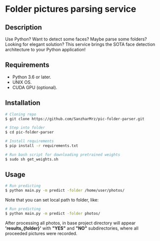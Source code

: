 # Folder pictures parsing service

## Description
Use Python? Want to detect some faces? Maybe parse some folders? Looking for elegant solution? This service brings the SOTA face detection architecture to your Python application!

## Requirements

- Python 3.6 or later.
- UNIX OS.
- CUDA GPU (optional).

## Installation
```bash
# Cloning repo
$ git clone https://github.com/SanzharMrz/pic-folder-parser.git

# Step into folder
$ cd pic-folder-parser

# Install requirements
$ pip install -r requirements.txt

# Run bash script for downloading pretrained weights
$ sudo sh get_weights.sh
```
## Usage

```bash
# Run predicting
$ python main.py -m predict -folder /home/user/photos/
```

Note that you can set local path to folder, like:

```bash
# Run predicting
$ python main.py -m predict -folder photos/
```
After processing all photos, in base project directory will appear <b>'results_{folder}'</b>  with __"YES"__ and __"NO"__ subdirectories, where all proceeded pictures were recorded.
